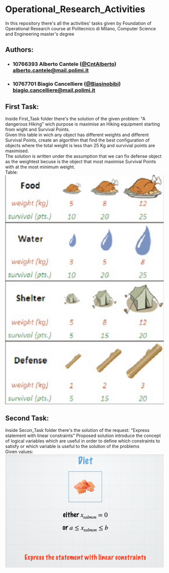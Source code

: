 # Operational_Research_Activities
In this repository there's all the activities' tasks given by Foundation of Operational Research course at Politecnico di Milano, Computer Science and Engineering master's degree <br>
## Authors:
- ### 10766393    Alberto Cantele ([@CntAlberto](https://github.com/CntAlberto))<br>alberto.cantele@mail.polimi.it
- ### 10767701    Biagio Cancelliere ([@Biasinobibi](https://github.com/Biasinobibi))<br>biagio.cancelliere@mail.polimi.it

## First Task:
Inside First_Task folder there's the solution of the given problem: "A dangerous Hiking" wich purpose is maximise an Hiking equipment starting from wight and Survival Points. <br>
Given this table in wich any object has different weights and different Survival Points, create an algorithm that find the best configuration of objects where the total weight is less than 25 Kg and survivial points are maximised. <br>
The solution is written under the assumption that we can fix defense object as the weightest becuse is the object that most maximise Survival Points with at the most minimum weight. <br>
 Table: <br>
![Table:](https://github.com/CntAlberto/Operational_Research_Activities/blob/master/First%20Task/deliverables/First_Task.png)
<br>
## Second Task:
Inside Secon_Task folder there's the solution of the request: "Express statement with linear constraints" <rb>
Proposed solution introduce the concept of logical variables which are useful in order to define which constraints to satisfy or which variable is useful to the solution of the problems <br>
Given values: <br>
![Table:](https://github.com/CntAlberto/Operational_Research_Activities/blob/master/Second%20Task/SecondTaskIMG.png)
